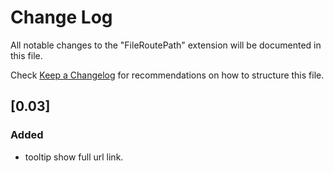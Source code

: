 # Change Log

All notable changes to the "FileRoutePath" extension will be documented in this file.

Check [Keep a Changelog](http://keepachangelog.com/) for recommendations on how to structure this file.

## [0.03]

### Added

- tooltip show full url link.

